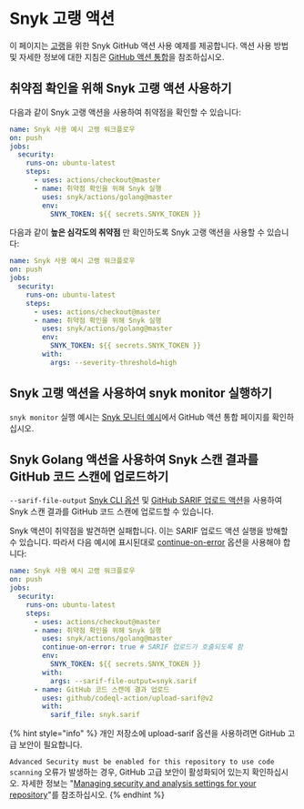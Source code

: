 # Snyk 고랭 액션

이 페이지는 [고랭](https://github.com/snyk/actions/tree/master/golang)을 위한 Snyk GitHub 액션 사용 예제를 제공합니다. 액션 사용 방법 및 자세한 정보에 대한 지침은 [GitHub 액션 통합](https://docs.snyk.io/integrations/ci-cd-integrations/github-actions-integration)을 참조하십시오.

## 취약점 확인을 위해 Snyk 고랭 액션 사용하기

다음과 같이 Snyk 고랭 액션을 사용하여 취약점을 확인할 수 있습니다:

```yaml
name: Snyk 사용 예시 고랭 워크플로우
on: push
jobs:
  security:
    runs-on: ubuntu-latest
    steps:
      - uses: actions/checkout@master
      - name: 취약점 확인을 위해 Snyk 실행
        uses: snyk/actions/golang@master
        env:
          SNYK_TOKEN: ${{ secrets.SNYK_TOKEN }}
```

다음과 같이 **높은 심각도의 취약점** 만 확인하도록 Snyk 고랭 액션을 사용할 수 있습니다:

```yaml
name: Snyk 사용 예시 고랭 워크플로우
on: push
jobs:
  security:
    runs-on: ubuntu-latest
    steps:
      - uses: actions/checkout@master
      - name: 취약점 확인을 위해 Snyk 실행
        uses: snyk/actions/golang@master
        env:
          SNYK_TOKEN: ${{ secrets.SNYK_TOKEN }}
        with:
          args: --severity-threshold=high
```

## Snyk 고랭 액션을 사용하여 snyk monitor 실행하기

`snyk monitor` 실행 예시는 [Snyk 모니터 예시](https://docs.snyk.io/integrations/ci-cd-integrations/github-actions-integration#snyk-monitor-example)에서 GitHub 액션 통합 페이지를 확인하십시오.

## Snyk Golang 액션을 사용하여 Snyk 스캔 결과를 GitHub 코드 스캔에 업로드하기

`--sarif-file-output` [Snyk CLI 옵션](https://docs.snyk.io/snyk-cli/cli-reference) 및 [GitHub SARIF 업로드 액션](https://docs.github.com/en/code-security/secure-coding/uploading-a-sarif-file-to-github)을 사용하여 Snyk 스캔 결과를 GitHub 코드 스캔에 업로드할 수 있습니다.

Snyk 액션이 취약점을 발견하면 실패합니다. 이는 SARIF 업로드 액션 실행을 방해할 수 있습니다. 따라서 다음 예시에 표시된대로 [continue-on-error](https://docs.github.com/en/actions/reference/workflow-syntax-for-github-actions#jobsjob\_idstepscontinue-on-error) 옵션을 사용해야 합니다:

```yaml
name: Snyk 사용 예시 고랭 워크플로우
on: push
jobs:
  security:
    runs-on: ubuntu-latest
    steps:
      - uses: actions/checkout@master
      - name: 취약점 확인을 위해 Snyk 실행
        uses: snyk/actions/golang@master
        continue-on-error: true # SARIF 업로드가 호출되도록 함
        env:
          SNYK_TOKEN: ${{ secrets.SNYK_TOKEN }}
        with:
          args: --sarif-file-output=snyk.sarif
      - name: GitHub 코드 스캔에 결과 업로드
        uses: github/codeql-action/upload-sarif@v2
        with:
          sarif_file: snyk.sarif
```

{% hint style="info" %}
개인 저장소에 upload-sarif 옵션을 사용하려면 GitHub 고급 보안이 필요합니다. &#x20;

`Advanced Security must be enabled for this repository to use code scanning` 오류가 발생하는 경우, GitHub 고급 보안이 활성화되어 있는지 확인하십시오. 자세한 정보는 "[Managing security and analysis settings for your repository](https://docs.github.com/en/repositories/managing-your-repositorys-settings-and-features/enabling-features-for-your-repository/managing-security-and-analysis-settings-for-your-repository)"를 참조하십시오.
{% endhint %}